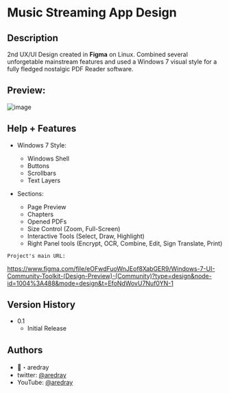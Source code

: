 # Music Streaming App Design

## Description

2nd UX/UI Design created in **Figma** on Linux. Combined several unforgetable mainstream features and used a Windows 7 visual style for a fully fledged nostalgic PDF Reader software.

## Preview:

<img src="https://i.ibb.co/rvJVXk3/Preview.png" alt="image" width="auto" height="auto">

## Help + Features

* Windows 7 Style:
    * Windows Shell
    * Buttons
    * Scrollbars
    * Text Layers

* Sections:
    * Page Preview
    * Chapters
    * Opened PDFs
    * Size Control (Zoom, Full-Screen)
    * Interactive Tools (Select, Draw, Highlight) 
    * Right Panel tools (Encrypt, OCR, Combine, Edit, Sign Translate, Print)



```
Project's main URL:
```
https://www.figma.com/file/eOFwdFuoWnJEof8XabGER9/Windows-7-UI-Community-Toolkit-(Design-Preview)-(Community)?type=design&node-id=1004%3A488&mode=design&t=EfoNdWovU7Nuf0YN-1

## Version History

* 0.1
    * Initial Release

## Authors

* 👑・aredray
* twitter: [@aredray](https://twitter.com/aredray)
* YouTube: [@aredray](https://www.youtube.com/@aredray)